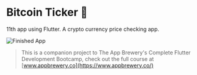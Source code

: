 # Bitcoin Ticker 🤑

11th app using Flutter. A crypto currency price checking app.

![Finished App](https://github.com/londonappbrewery/Images/blob/master/bitcoin-flutter-demo.gif)

>This is a companion project to The App Brewery's Complete Flutter Development Bootcamp, check out the full course at [www.appbrewery.co](https://www.appbrewery.co/)
